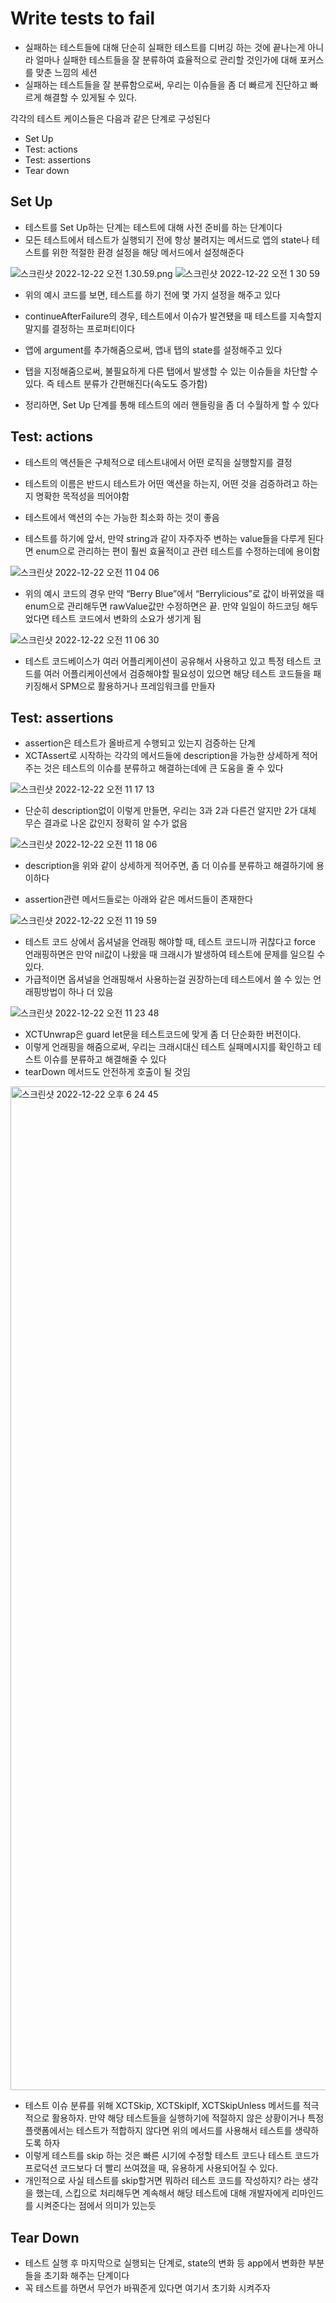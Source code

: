 # Write tests to fail

- 실패하는 테스트들에 대해 단순히 실패한 테스트를 디버깅 하는 것에 끝나는게 아니라 얼마나 실패한 테스트들을 잘 분류하여 효율적으로 관리할 것인가에 대해 포커스를 맞춘 느낌의 세션
- 실패하는 테스트들을 잘 분류함으로써, 우리는 이슈들을 좀 더 빠르게 진단하고 빠르게 해결할 수 있게될 수 있다.

각각의 테스트 케이스들은 다음과 같은 단계로 구성된다

- Set Up
- Test: actions
- Test: assertions
- Tear down

## Set Up

- 테스트를 Set Up하는 단계는 테스트에 대해 사전 준비를 하는 단계이다
- 모든 테스트에서 테스트가 실행되기 전에 항상 불려지는 메서드로 앱의 state나 테스트를 위한 적절한 환경 설정을 해당 메서드에서 설정해준다

![스크린샷 2022-12-22 오전 1.30.59.png](https://s3-us-west-2.amazonaws.com/secure.notion-static.com/ec5cb831-f4d8-4ea9-8d80-4718f54adf94/%E1%84%89%E1%85%B3%E1%84%8F%E1%85%B3%E1%84%85%E1%85%B5%E1%86%AB%E1%84%89%E1%85%A3%E1%86%BA_2022-12-22_%E1%84%8B%E1%85%A9%E1%84%8C%E1%85%A5%E1%86%AB_1.30.59.png)
![스크린샷 2022-12-22 오전 1 30 59](https://user-images.githubusercontent.com/87598209/209439374-ac9a8933-c7bb-4810-8e4c-c1c0099e3d63.png)

- 위의 예시 코드를 보면, 테스트를 하기 전에 몇 가지 설정을 해주고 있다
- continueAfterFailure의 경우, 테스트에서 이슈가 발견됐을 때 테스트를 지속할지 말지를 결정하는 프로퍼티이다
- 앱에 argument를 추가해줌으로써, 앱내 탭의 state를 설정해주고 있다
- 탭을 지정해줌으로써, 불필요하게 다른 탭에서 발생할 수 있는 이슈들을 차단할 수 있다. 즉 테스트 분류가 간편해진다(속도도 증가함)

- 정리하면, Set Up 단계를 통해 테스트의 에러 핸들링을 좀 더 수월하게 할 수 있다

## Test: actions

- 테스트의 액션들은 구체적으로 테스트내에서 어떤 로직을 실행할지를 결정
- 테스트의 이름은 반드시 테스트가 어떤 액션을 하는지, 어떤 것을 검증하려고 하는지 명확한 목적성을 띄어야함
- 테스트에서 액션의 수는 가능한 최소화 하는 것이 좋음

- 테스트를 하기에 앞서, 만약 string과 같이 자주자주 변하는 value들을 다루게 된다면 enum으로 관리하는 편이 훨씬 효율적이고 관련 테스트를 수정하는데에 용이함
    
![스크린샷 2022-12-22 오전 11 04 06](https://user-images.githubusercontent.com/87598209/209439407-32ba6045-9ff5-4174-ab11-0bf807570a78.png)

- 위의 예시 코드의 경우 만약 “Berry Blue”에서 “Berrylicious”로 값이 바뀌었을 때 enum으로 관리해두면 rawValue값만 수정하면은 끝. 만약 일일이 하드코딩 해두었다면 테스트 코드에서 변화의 소요가 생기게 됨
    
![스크린샷 2022-12-22 오전 11 06 30](https://user-images.githubusercontent.com/87598209/209439412-55d3d0db-806b-4146-9041-ffd5116abfbc.png)

- 테스트 코드베이스가 여러 어플리케이션이 공유해서 사용하고 있고 특정 테스트 코드를 여러 어플리케이션에서 검증해야할 필요성이 있으면 해당 테스트 코드들을 패키징해서 SPM으로 활용하거나 프레임워크를 만들자

## **Test: assertions**

- assertion은 테스트가 올바르게 수행되고 있는지 검증하는 단계
- XCTAssert로 시작하는 각각의 메서드들에 description을 가능한 상세하게 적어주는 것은 테스트의 이슈를 분류하고 해결하는데에 큰 도움을 줄 수 있다

![스크린샷 2022-12-22 오전 11 17 13](https://user-images.githubusercontent.com/87598209/209439414-85841510-5ede-4f99-b0c4-270c9e915541.png)

- 단순히 description없이 이렇게 만들면, 우리는 3과 2과 다른건 알지만 2가 대체 무슨 결과로 나온 값인지 정확히 알 수가 없음
    
![스크린샷 2022-12-22 오전 11 18 06](https://user-images.githubusercontent.com/87598209/209439426-1aa724a7-e2d6-4976-aa6a-a3298e271173.png)

- description을 위와 같이 상세하게 적어주면, 좀 더 이슈를 분류하고 해결하기에 용이하다

- assertion관련 메서드들로는 아래와 같은 메서드들이 존재한다

![스크린샷 2022-12-22 오전 11 19 59](https://user-images.githubusercontent.com/87598209/209439429-a67bc302-ed2f-4691-9481-06729f84c8f7.png)

- 테스트 코드 상에서 옵셔널을 언래핑 해야할 때, 테스트 코드니까 귀찮다고 force 언래핑하면은 만약 nil값이 나왔을 때 크래시가 발생하여 테스트에 문제를 일으킬 수 있다.
- 가급적이면 옵셔널을 언래핑해서 사용하는걸 권장하는데 테스트에서 쓸 수 있는 언래핑방법이 하나 더 있음

![스크린샷 2022-12-22 오전 11 23 48](https://user-images.githubusercontent.com/87598209/209439430-3fe4dc67-fe46-499d-bfc6-e6a58220436f.png)

- XCTUnwrap은 guard let문을 테스트코드에 맞게 좀 더 단순화한 버전이다.
- 이렇게 언래핑을 해줌으로써, 우리는 크래시대신 테스트 실패메시지를 확인하고 테스트 이슈를 분류하고 해결해줄 수 있다
- tearDown 메서드도 안전하게 호출이 될 것임

<img width="1606" alt="스크린샷 2022-12-22 오후 6 24 45" src="https://user-images.githubusercontent.com/87598209/209439451-9012c158-2105-4703-8a1e-1c1c5aab240d.png">

- 테스트 이슈 분류를 위해 XCTSkip, XCTSkipIf, XCTSkipUnless 메서드를 적극적으로 활용하자. 만약 해당 테스트들을 실행하기에 적절하지 않은 상황이거나 특정 플랫폼에서는 테스트가 적합하지 않다면 위의 메서드를 사용해서 테스트를 생략하도록 하자
- 이렇게 테스트를 skip 하는 것은 빠른 시기에 수정할 테스트 코드나 테스트 코드가 프로덕션 코드보다 더 빨리 쓰여졌을 때, 유용하게 사용되어질 수 있다.
- 개인적으로 사실 테스트를 skip할거면 뭐하러 테스트 코드를 작성하지? 라는 생각을 했는데, 스킵으로 처리해두면 계속해서 해당 테스트에 대해 개발자에게 리마인드를 시켜준다는 점에서 의미가 있는듯

## Tear Down

- 테스트 실행 후 마지막으로 실행되는 단계로,  state의 변화 등 app에서 변화한 부분들을 초기화 해주는 단계이다
- 꼭 테스트를 하면서 무언가 바꿔준게 있다면 여기서 초기화 시켜주자
